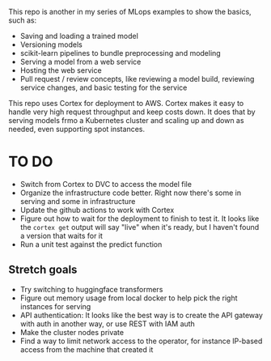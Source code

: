 This repo is another in my series of MLops examples to show the basics, such as:
* Saving and loading a trained model
* Versioning models
* scikit-learn pipelines to bundle preprocessing and modeling
* Serving a model from a web service
* Hosting the web service
* Pull request / review concepts, like reviewing a model build, reviewing service changes, and basic testing for the service

This repo uses Cortex for deployment to AWS. Cortex makes it easy to handle very high request throughput and keep costs down. It does that by serving models frmo a Kubernetes cluster and scaling up and down as needed, even supporting spot instances. 

# TO DO
- Switch from Cortex to DVC to access the model file
- Organize the infrastructure code better. Right now there's some in serving and some in infrastructure
- Update the github actions to work with Cortex
- Figure out how to wait for the deployment to finish to test it. It looks like the `cortex get` output will say "live" when it's ready, but I haven't found a version that waits for it
- Run a unit test against the predict function

## Stretch goals
- Try switching to huggingface transformers
- Figure out memory usage from local docker to help pick the right instances for serving
- API authentication: It looks like the best way is to create the API gateway with auth in another way, or use REST with IAM auth
- Make the cluster nodes private
- Find a way to limit network access to the operator, for instance IP-based access from the machine that created it